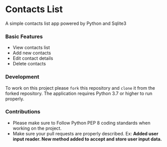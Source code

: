 # Contacts List

A simple contacts list app powered by Python and Sqlite3

### Basic Features

- View contacts list
- Add new contacts
- Edit contact details
- Delete contacts

### Development

To work on this project please `fork` this repository and `clone` it from the forked repository. The application requires Python 3.7 or higher to run properly.

### Contributions

- Please make sure to Follow Python PEP 8 coding standards when working on the project.
- Make sure your pull requests are properly described.
    Ex:
    **Added user input reader. New method added to accept and store user input data.**
